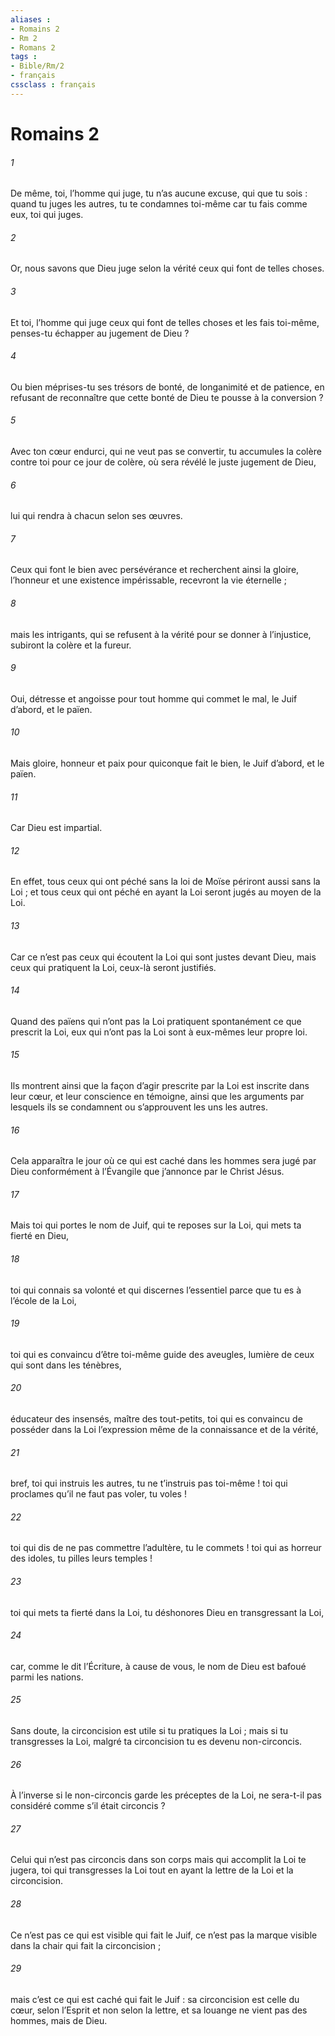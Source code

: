 ```yaml
---
aliases : 
- Romains 2
- Rm 2
- Romans 2
tags : 
- Bible/Rm/2
- français
cssclass : français
---
```


# Romains 2

###### 1
De même, toi, l’homme qui juge, tu n’as aucune excuse, qui que tu sois : quand tu juges les autres, tu te condamnes toi-même car tu fais comme eux, toi qui juges.
###### 2
Or, nous savons que Dieu juge selon la vérité ceux qui font de telles choses.
###### 3
Et toi, l’homme qui juge ceux qui font de telles choses et les fais toi-même, penses-tu échapper au jugement de Dieu ?
###### 4
Ou bien méprises-tu ses trésors de bonté, de longanimité et de patience, en refusant de reconnaître que cette bonté de Dieu te pousse à la conversion ?
###### 5
Avec ton cœur endurci, qui ne veut pas se convertir, tu accumules la colère contre toi pour ce jour de colère, où sera révélé le juste jugement de Dieu,
###### 6
lui qui rendra à chacun selon ses œuvres.
###### 7
Ceux qui font le bien avec persévérance et recherchent ainsi la gloire, l’honneur et une existence impérissable, recevront la vie éternelle ;
###### 8
mais les intrigants, qui se refusent à la vérité pour se donner à l’injustice, subiront la colère et la fureur.
###### 9
Oui, détresse et angoisse pour tout homme qui commet le mal, le Juif d’abord, et le païen.
###### 10
Mais gloire, honneur et paix pour quiconque fait le bien, le Juif d’abord, et le païen.
###### 11
Car Dieu est impartial.
###### 12
En effet, tous ceux qui ont péché sans la loi de Moïse périront aussi sans la Loi ; et tous ceux qui ont péché en ayant la Loi seront jugés au moyen de la Loi.
###### 13
Car ce n’est pas ceux qui écoutent la Loi qui sont justes devant Dieu, mais ceux qui pratiquent la Loi, ceux-là seront justifiés.
###### 14
Quand des païens qui n’ont pas la Loi pratiquent spontanément ce que prescrit la Loi, eux qui n’ont pas la Loi sont à eux-mêmes leur propre loi.
###### 15
Ils montrent ainsi que la façon d’agir prescrite par la Loi est inscrite dans leur cœur, et leur conscience en témoigne, ainsi que les arguments par lesquels ils se condamnent ou s’approuvent les uns les autres.
###### 16
Cela apparaîtra le jour où ce qui est caché dans les hommes sera jugé par Dieu conformément à l’Évangile que j’annonce par le Christ Jésus.
###### 17
Mais toi qui portes le nom de Juif, qui te reposes sur la Loi, qui mets ta fierté en Dieu,
###### 18
toi qui connais sa volonté et qui discernes l’essentiel parce que tu es à l’école de la Loi,
###### 19
toi qui es convaincu d’être toi-même guide des aveugles, lumière de ceux qui sont dans les ténèbres,
###### 20
éducateur des insensés, maître des tout-petits, toi qui es convaincu de posséder dans la Loi l’expression même de la connaissance et de la vérité,
###### 21
bref, toi qui instruis les autres, tu ne t’instruis pas toi-même ! toi qui proclames qu’il ne faut pas voler, tu voles !
###### 22
toi qui dis de ne pas commettre l’adultère, tu le commets ! toi qui as horreur des idoles, tu pilles leurs temples !
###### 23
toi qui mets ta fierté dans la Loi, tu déshonores Dieu en transgressant la Loi,
###### 24
car, comme le dit l’Écriture, à cause de vous, le nom de Dieu est bafoué parmi les nations.
###### 25
Sans doute, la circoncision est utile si tu pratiques la Loi ; mais si tu transgresses la Loi, malgré ta circoncision tu es devenu non-circoncis.
###### 26
À l’inverse si le non-circoncis garde les préceptes de la Loi, ne sera-t-il pas considéré comme s’il était circoncis ?
###### 27
Celui qui n’est pas circoncis dans son corps mais qui accomplit la Loi te jugera, toi qui transgresses la Loi tout en ayant la lettre de la Loi et la circoncision.
###### 28
Ce n’est pas ce qui est visible qui fait le Juif, ce n’est pas la marque visible dans la chair qui fait la circoncision ;
###### 29
mais c’est ce qui est caché qui fait le Juif : sa circoncision est celle du cœur, selon l’Esprit et non selon la lettre, et sa louange ne vient pas des hommes, mais de Dieu.
